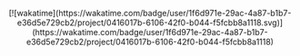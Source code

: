 <p align="center">
    [![wakatime](https://wakatime.com/badge/user/1f6d971e-29ac-4a87-b1b7-e36d5e729cb2/project/0416017b-6106-42f0-b044-f5fcbb8a1118.svg)](https://wakatime.com/badge/user/1f6d971e-29ac-4a87-b1b7-e36d5e729cb2/project/0416017b-6106-42f0-b044-f5fcbb8a1118)
</p>